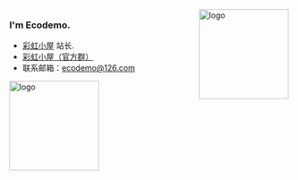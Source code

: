 <img src="https://github-readme-stats.vercel.app/api?username=ecodemo&show_icons=true" alt="logo" height="160" align="right" style="margin: 5px; margin-bottom: 20px;" />

### I'm Ecodemo.
- [彩虹小屋](https://blog.ecodemo.top/) 站长.
- [彩虹小屋（官方群）](https://jq.qq.com/?_wv=1027&k=oJF7q6Ie)
- 联系邮箱：[ecodemo@126.com](mailto:ecodemo@126.com)

<img src="https://github-profile-trophy.vercel.app/?username=ecodemo&theme=flat&column=7" alt="logo" height="160" align="center" style="margin: auto; margin-bottom: 20px;" />
